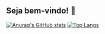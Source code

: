 ## Seja bem-vindo! 👋
[![Anurag's GitHub stats](https://github-readme-stats.vercel.app/api?username=sboechat&show_icons=true&theme=radical)](https://github.com/sboechat) [![Top Langs](https://github-readme-stats.vercel.app/api/top-langs/?username=sboechat&layout=compact&theme=radical)](https://github.com/anuraghazra/github-readme-stats)


<!--
**sboechat/sboechat** is a ✨ _special_ ✨ repository because its `README.md` (this file) appears on your GitHub profile.

Here are some ideas to get you started:

- 🔭 I’m currently working on ...
- 🌱 I’m currently learning ...
- 👯 I’m looking to collaborate on ...
- 🤔 I’m looking for help with ...
- 💬 Ask me about ...
- 📫 How to reach me: ...
- 😄 Pronouns: ...
- ⚡ Fun fact: ...
-->
